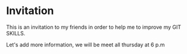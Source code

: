 Invitation
============
This  is an invitation to my friends in order to help me to improve my GIT SKILLS.

Let's add more information, we will be meet all thursday at 6 p.m 
